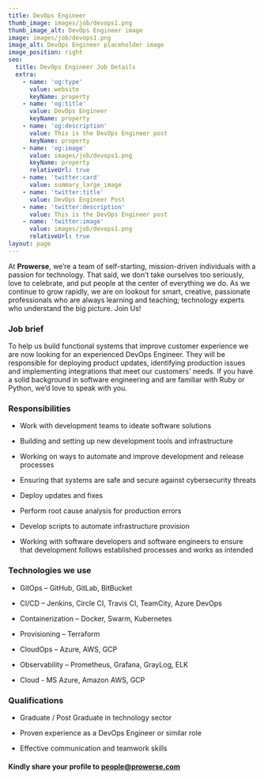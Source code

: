 ```yaml
---
title: DevOps Engineer
thumb_image: images/job/devops1.png
thumb_image_alt: DevOps Engineer image
image: images/job/devops1.png
image_alt: DevOps Engineer placeholder image
image_position: right
seo:
  title: DevOps Engineer Job Details
  extra:
    - name: 'og:type'
      value: website
      keyName: property
    - name: 'og:title'
      value: DevOps Engineer
      keyName: property
    - name: 'og:description'
      value: This is the DevOps Engineer post
      keyName: property
    - name: 'og:image'
      value: images/job/devops1.png
      keyName: property
      relativeUrl: true
    - name: 'twitter:card'
      value: summary_large_image
    - name: 'twitter:title'
      value: DevOps Engineer Post
    - name: 'twitter:description'
      value: This is the DevOps Engineer post
    - name: 'twitter:image'
      value: images/job/devops1.png
      relativeUrl: true
layout: page
---
```


At <strong>Prowerse</strong>, we’re a team of self-starting, mission-driven individuals with a passion for technology. That said, we don’t take ourselves too seriously, love to celebrate, and put people at the center of everything we do. As we continue to grow rapidly, we are on lookout for smart, creative, passionate professionals who are always learning and teaching; technology experts who understand the big picture. Join Us! 

### Job brief

To help us build functional systems that improve customer experience we are now looking for an experienced DevOps Engineer. They will be responsible for deploying product updates, identifying production issues and implementing integrations that meet our customers' needs. If you have a solid background in software engineering and are familiar with Ruby or Python, we’d love to speak with you. 

### Responsibilities 

+ Work with development teams to ideate software solutions 

+ Building and setting up new development tools and infrastructure 

+ Working on ways to automate and improve development and release processes 

+ Ensuring that systems are safe and secure against cybersecurity threats 

+ Deploy updates and fixes 

+ Perform root cause analysis for production errors 

+ Develop scripts to automate infrastructure provision 

+ Working with software developers and software engineers to ensure that development follows established processes and works as intended

### Technologies we use

+ GitOps – GitHub, GitLab, BitBucket 

+ CI/CD – Jenkins, Circle CI, Travis CI, TeamCity, Azure DevOps 

+ Containerization – Docker, Swarm, Kubernetes 

+ Provisioning – Terraform  

+ CloudOps – Azure, AWS, GCP 

+ Observability – Prometheus, Grafana, GrayLog, ELK 

+ Cloud - MS Azure, Amazon AWS, GCP 

### Qualifications

+ Graduate / Post Graduate in technology sector 

+ Proven experience as a DevOps Engineer or similar role 

+ Effective communication and teamwork skills 

#### Kindly share your profile to <span style="color: #0645AD">people@prowerse.com</span> 